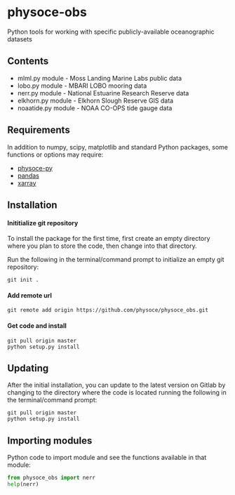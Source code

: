# physoce-obs

Python tools for working with specific publicly-available oceanographic datasets

## Contents

* mlml.py module - Moss Landing Marine Labs public data
* lobo.py module - MBARI LOBO mooring data
* nerr.py module - National Estuarine Research Reserve data
* elkhorn.py module - Elkhorn Slough Reserve GIS data
* noaatide.py module - NOAA CO-OPS tide gauge data

## Requirements

In addition to numpy, scipy, matplotlib and standard Python packages, some functions or options may require:
* [physoce-py](https://github.com/physoce/physoce-py)
* [pandas](http://pandas.pydata.org/)
* [xarray](http://xarray.pydata.org/)

## Installation

#### Inititialize git repository

To install the package for the first time, first create an empty directory where
you plan to store the code, then change into that directory.

Run the following in the terminal/command prompt to initialize an empty git repository:

```
git init .
```

#### Add remote url

```
git remote add origin https://github.com/physoce/physoce_obs.git
```

#### Get code and install

```
git pull origin master
python setup.py install
```

## Updating

After the initial installation, you can update to the latest version on Gitlab
by changing to the directory where the code is located running the following in
the terminal/command prompt:

```
git pull origin master
python setup.py install
```

## Importing modules

Python code to import module and see the functions available in that module:

```python
from physoce_obs import nerr
help(nerr)
```
